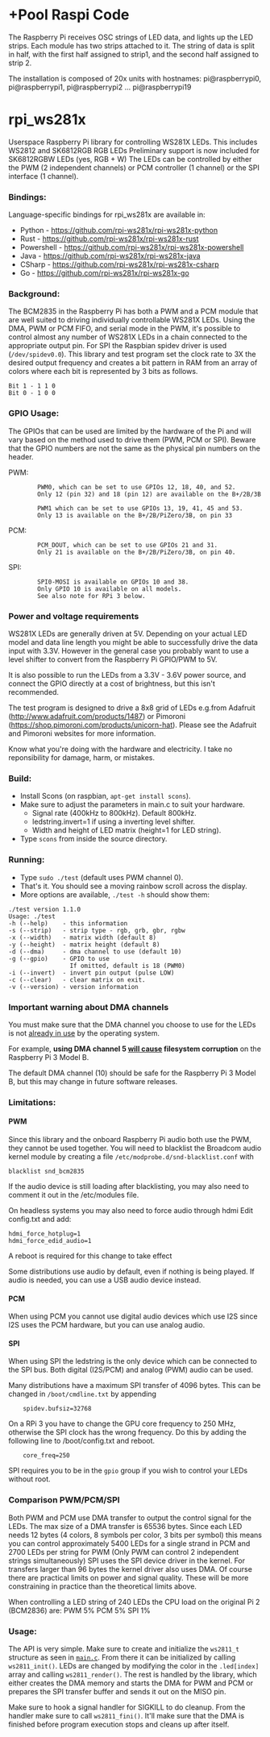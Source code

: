 # +Pool Raspi Code

The Raspberry Pi receives OSC strings of LED data, and lights up the LED strips. Each module has two strips attached to it. The string of data is split in half, with the first half assigned to strip1, and the second half assigned to strip 2.

The installation is composed of 20x units with hostnames:
pi@raspberrypi0, pi@raspberrypi1, pi@raspberrypi2 ... pi@raspberrypi19

rpi_ws281x
==========

Userspace Raspberry Pi library for controlling WS281X LEDs.
This includes WS2812 and SK6812RGB RGB LEDs
Preliminary support is now included for SK6812RGBW LEDs (yes, RGB + W)
The LEDs can be controlled by either the PWM (2 independent channels)
or PCM controller (1 channel) or the SPI interface (1 channel).

### Bindings:

Language-specific bindings for rpi_ws281x are available in:

* Python - https://github.com/rpi-ws281x/rpi-ws281x-python
* Rust - https://github.com/rpi-ws281x/rpi-ws281x-rust
* Powershell - https://github.com/rpi-ws281x/rpi-ws281x-powershell
* Java - https://github.com/rpi-ws281x/rpi-ws281x-java
* CSharp - https://github.com/rpi-ws281x/rpi-ws281x-csharp
* Go - https://github.com/rpi-ws281x/rpi-ws281x-go

### Background:

The BCM2835 in the Raspberry Pi has both a PWM and a PCM module that
are well suited to driving individually controllable WS281X LEDs.
Using the DMA, PWM or PCM FIFO, and serial mode in the PWM, it's
possible to control almost any number of WS281X LEDs in a chain connected
to the appropriate output pin.
For SPI the Raspbian spidev driver is used (`/dev/spidev0.0`).
This library and test program set the clock rate to 3X the desired output
frequency and creates a bit pattern in RAM from an array of colors where
each bit is represented by 3 bits as follows.

    Bit 1 - 1 1 0
    Bit 0 - 1 0 0


### GPIO Usage:

The GPIOs that can be used are limited by the hardware of the Pi and will
vary based on the method used to drive them (PWM, PCM or SPI).
Beware that the GPIO numbers are not the same as the physical pin numbers
on the header.

PWM:
```
        PWM0, which can be set to use GPIOs 12, 18, 40, and 52.
        Only 12 (pin 32) and 18 (pin 12) are available on the B+/2B/3B

        PWM1 which can be set to use GPIOs 13, 19, 41, 45 and 53.
        Only 13 is available on the B+/2B/PiZero/3B, on pin 33
```

PCM:
```
        PCM_DOUT, which can be set to use GPIOs 21 and 31.
        Only 21 is available on the B+/2B/PiZero/3B, on pin 40.
```

SPI:
```
        SPI0-MOSI is available on GPIOs 10 and 38.
        Only GPIO 10 is available on all models.
        See also note for RPi 3 below.
```


### Power and voltage requirements

WS281X LEDs are generally driven at 5V. Depending on your actual
LED model and data line length you might be able to successfully drive
the data input with 3.3V. However in the general case you probably
want to use a level shifter to convert from the Raspberry Pi GPIO/PWM to 5V.

It is also possible to run the LEDs from a 3.3V - 3.6V power source, and
connect the GPIO directly at a cost of brightness, but this isn't
recommended.

The test program is designed to drive a 8x8 grid of LEDs e.g.from
Adafruit (http://www.adafruit.com/products/1487) or Pimoroni
(https://shop.pimoroni.com/products/unicorn-hat).
Please see the Adafruit and Pimoroni websites for more information.

Know what you're doing with the hardware and electricity.  I take no
reponsibility for damage, harm, or mistakes.

### Build:

- Install Scons (on raspbian, `apt-get install scons`).
- Make sure to adjust the parameters in main.c to suit your hardware.
  - Signal rate (400kHz to 800kHz).  Default 800kHz.
  - ledstring.invert=1 if using a inverting level shifter.
  - Width and height of LED matrix (height=1 for LED string).
- Type `scons` from inside the source directory.

### Running:

- Type `sudo ./test` (default uses PWM channel 0).
- That's it.  You should see a moving rainbow scroll across the
  display.
- More options are available, `./test -h` should show them:
```
./test version 1.1.0
Usage: ./test
-h (--help)    - this information
-s (--strip)   - strip type - rgb, grb, gbr, rgbw
-x (--width)   - matrix width (default 8)
-y (--height)  - matrix height (default 8)
-d (--dma)     - dma channel to use (default 10)
-g (--gpio)    - GPIO to use
                 If omitted, default is 18 (PWM0)
-i (--invert)  - invert pin output (pulse LOW)
-c (--clear)   - clear matrix on exit.
-v (--version) - version information
```

### Important warning about DMA channels

You must make sure that the DMA channel you choose to use for the LEDs is not [already in use](https://www.raspberrypi.org/forums/viewtopic.php?p=609380#p609380) by the operating system.

For example, **using DMA channel 5 [will cause](https://github.com/jgarff/rpi_ws281x/issues/224) filesystem corruption** on the Raspberry Pi 3 Model B.

The default DMA channel (10) should be safe for the Raspberry Pi 3 Model B, but this may change in future software releases.

### Limitations:

#### PWM

Since this library and the onboard Raspberry Pi audio
both use the PWM, they cannot be used together.  You will need to
blacklist the Broadcom audio kernel module by creating a file
`/etc/modprobe.d/snd-blacklist.conf` with

    blacklist snd_bcm2835

If the audio device is still loading after blacklisting, you may also
need to comment it out in the /etc/modules file.

On headless systems you may also need to force audio through hdmi
Edit config.txt and add:

    hdmi_force_hotplug=1
    hdmi_force_edid_audio=1

A reboot is required for this change to take effect

Some distributions use audio by default, even if nothing is being played.
If audio is needed, you can use a USB audio device instead.

#### PCM

When using PCM you cannot use digital audio devices which use I2S since I2S
uses the PCM hardware, but you can use analog audio.

#### SPI

When using SPI the ledstring is the only device which can be connected to
the SPI bus. Both digital (I2S/PCM) and analog (PWM) audio can be used.

Many distributions have a maximum SPI transfer of 4096 bytes. This can be
changed in `/boot/cmdline.txt` by appending
```
    spidev.bufsiz=32768
```
On a RPi 3 you have to change the GPU core frequency to 250 MHz, otherwise
the SPI clock has the wrong frequency.
Do this by adding the following line to /boot/config.txt and reboot.
```
    core_freq=250
```

SPI requires you to be in the `gpio` group if you wish to control your LEDs
without root.

### Comparison PWM/PCM/SPI

Both PWM and PCM use DMA transfer to output the control signal for the LEDs.
The max size of a DMA transfer is 65536 bytes. Since each LED needs 12 bytes
(4 colors, 8 symbols per color, 3 bits per symbol) this means you can
control approximately 5400 LEDs for a single strand in PCM and 2700 LEDs per string
for PWM (Only PWM can control 2 independent strings simultaneously)
SPI uses the SPI device driver in the kernel. For transfers larger than
96 bytes the kernel driver also uses DMA.
Of course there are practical limits on power and signal quality. These will
be more constraining in practice than the theoretical limits above.

When controlling a LED string of 240 LEDs the CPU load on the original Pi 2 (BCM2836) are:
  PWM  5%
  PCM  5%
  SPI  1%

### Usage:

The API is very simple.  Make sure to create and initialize the `ws2811_t`
structure as seen in [`main.c`](main.c).  From there it can be initialized
by calling `ws2811_init()`.  LEDs are changed by modifying the color in
the `.led[index]` array and calling `ws2811_render()`.
The rest is handled by the library, which either creates the DMA memory and
starts the DMA for PWM and PCM or prepares the SPI transfer buffer and sends
it out on the MISO pin.

Make sure to hook a signal handler for SIGKILL to do cleanup.  From the
handler make sure to call `ws2811_fini()`.  It'll make sure that the DMA
is finished before program execution stops and cleans up after itself.
